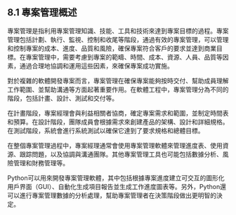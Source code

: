 ## 8.1 專案管理概述

專案管理是指利用專案管理知識、技能、工具和技術來達到專案目標的過程。專案管理包括計劃、執行、監視、控制和收尾等階段，通過有效的專案管理，可以管理和控制專案的成本、進度、品質和風險，確保專案符合客戶的要求並達到商業目標。在專案管理中，需要考慮到專案的範疇、時間、成本、資源、人員、品質等因素，通過合理地協調和運用這些因素，來確保專案成功實施。

對於複雜的軟體開發專案而言，專案管理在確保專案能夠按時交付、幫助成員理解工作範圍、並幫助溝通等方面起著重要作用。在軟體工程中，專案管理分為不同的階段，包括計畫、設計、測試和交付等。 

在計畫階段，專案經理會與利益相關者協商，確定專案需求和範圍，並制定時間表和預算。在設計階段，團隊成員會根據需求來創建產品的架構、設計和詳細規格。在測試階段，系統會進行系統測試以確保它達到了要求規格和總體目標。 

在整個專案管理過程中，專案經理通常會使用專案管理軟體來管理進度表、使用資源、跟踪問題，以及協調與溝通團隊。其他專案管理工具也可能包括數據分析、風險管理和財務管理等。 

Python可以用來開發專案管理軟體，其中包括根據專案進度建立可交互的圖形化用戶界面（GUI）、自動化生成項目報告並生成工作進度圖表等。另外，Python還可以進行專案管理數據的分析處理，幫助專案管理者在決策階段做出更明智的決定。
